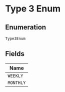 
# Type 3 Enum

## Enumeration

`Type3Enum`

## Fields

| Name |
|  --- |
| `WEEKLY` |
| `MONTHLY` |

